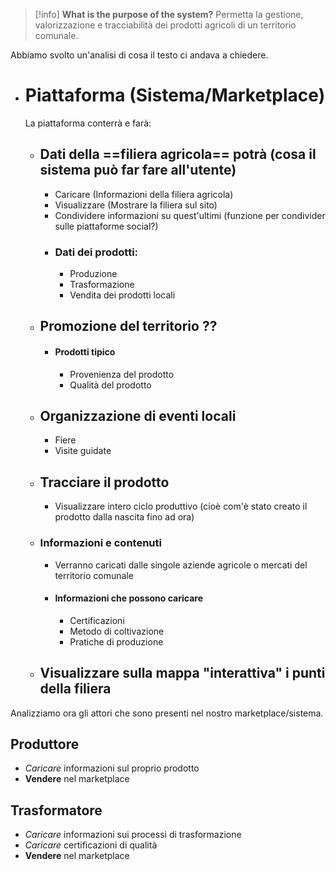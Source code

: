    >[!info] **What is the purpose of the system?**
   >Permetta la gestione, valorizzazione e tracciabilità dei prodotti agricoli di un territorio comunale.
   >

Abbiamo svolto un'analisi di cosa il testo ci andava a chiedere.
- # Piattaforma (Sistema/Marketplace)
  La piattaforma conterrà e farà:
	- ## Dati della ==filiera agricola== potrà (cosa  il sistema può far fare all'utente)
		- Caricare (Informazioni della filiera agricola)
		- Visualizzare (Mostrare la filiera sul sito)
		- Condividere informazioni su quest'ultimi (funzione per condivider sulle piattaforme social?)  
		- ### Dati dei prodotti:
			- Produzione 
			- Trasformazione
			- Vendita dei prodotti locali 
			  
	- ## Promozione del territorio ??
		- #### Prodotti tipico 
			- Provenienza del prodotto
			- Qualità del prodotto
			  
	- ## Organizzazione di eventi locali
		- Fiere
		- Visite guidate
		  
	- ## Tracciare il prodotto
		- Visualizzare intero ciclo produttivo (cioè com'è stato creato il prodotto dalla nascita fino ad ora)
		  
	- ### Informazioni e contenuti 
		- Verranno caricati dalle singole aziende agricole o mercati del territorio comunale 
		- #### Informazioni che possono caricare
			- Certificazioni 
			- Metodo di coltivazione
			- Pratiche di produzione
			  
	- ## Visualizzare sulla mappa "interattiva" i punti della filiera

Analizziamo ora gli attori che sono presenti nel nostro marketplace/sistema.
## Produttore
- *Caricare* informazioni sul proprio prodotto
- **Vendere** nel marketplace
## Trasformatore
- *Caricare* informazioni sui processi di trasformazione
- *Caricare* certificazioni di qualità 
- **Vendere** nel marketplace
